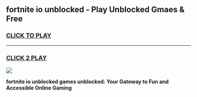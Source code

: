 
## fortnite io unblocked - Play Unblocked Gmaes & Free
<h3>
<a href="https://news.freeplayer.one?title=fortnite_io_unblocked&ref=23F">CLICK TO PLAY</a></h3>
<hr>

<h3>
<a href="https://news.freeplayer.one?title=fortnite_io_unblocked&ref=23F">CLICK 2 PLAY</a>
  
</h3>

<a href="https://news.freeplayer.one?title=fortnite_io_unblocked&ref=23F/"><img src="https://clearcache.store/games.png"></a>


**fortnite io unblocked games unblocked: Your Gateway to Fun and Accessible Online Gaming**

